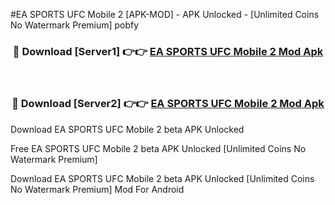#EA SPORTS UFC Mobile 2 [APK-MOD] - APK Unlocked - [Unlimited Coins No Watermark Premium] pobfy



<div align="center">

<h3>🔴 Download [Server1] 👉👉 <a href="https://momento.my/?title=EA_SPORTS_UFC_Mobile_2">EA SPORTS UFC Mobile 2 Mod Apk</a></h3><br>

<h3>🔴 Download [Server2] 👉👉 <a href="https://momento.my/?title=EA_SPORTS_UFC_Mobile_2">EA SPORTS UFC Mobile 2 Mod Apk</a></h3>
</div>



Download EA SPORTS UFC Mobile 2 beta APK Unlocked

Free EA SPORTS UFC Mobile 2 beta APK Unlocked [Unlimited Coins No Watermark Premium]

Download EA SPORTS UFC Mobile 2 beta APK Unlocked [Unlimited Coins No Watermark Premium] Mod For Android
